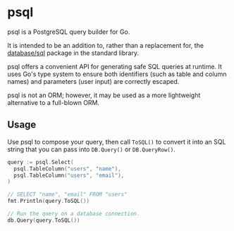 # psql

psql is a PostgreSQL query builder for Go.

It is intended to be an addition to, rather than a replacement for, the
[database/sql](https://golang.org/pkg/database/sql/) package in the
standard library.

psql offers a convenient API for generating safe SQL queries at runtime.
It uses Go's type system to ensure both identifiers (such as table and
column names) and parameters (user input) are correctly escaped.

psql is not an ORM; however, it may be used as a more lightweight
alternative to a full-blown ORM.

## Usage

Use psql to compose your query, then call `ToSQL()` to convert it into
an SQL string that you can pass into `DB.Query()` or `DB.QueryRow()`.

```go
query := psql.Select(
  psql.TableColumn("users", "name"),
  psql.TableColumn("users", "email"),
)

// SELECT "name", "email" FROM "users"
fmt.Println(query.ToSQL())

// Run the query on a database connection.
db.Query(query.ToSQL())
```
